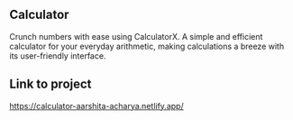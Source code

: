 ## Calculator
Crunch numbers with ease using CalculatorX. A simple and efficient calculator for your everyday arithmetic, making calculations a breeze with its user-friendly interface.

## Link to project
https://calculator-aarshita-acharya.netlify.app/
